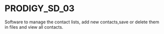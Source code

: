 # PRODIGY_SD_03
Software to manage the contact lists, add new contacts,save or delete them in files and view all contacts.
